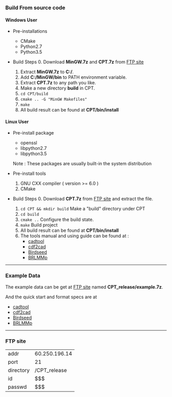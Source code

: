 ### Build From source code

#### Windows User
* Pre-installations
    * CMake
    * Python2.7
    * Python3.5

* Build Steps
    0. Download **MinGW.7z** and **CPT.7z** from [FTP site](#ftp-site)
    1. Extract **MinGW.7z** to **C:/**.
    2. Add **C:/MinGW/bin** to PATH environment variable.
    3. Extract **CPT.7z** to any path you like.
    4. Make a new directory **build** in CPT.
    5. `cd CPT/build`
    6. `cmake .. -G "MinGW Makefiles"`
    7. `make`
    8. All build result can be found at **CPT/bin/install**

#### Linux User

* Pre-install package 
    * openssl
    * libpython2.7
    * libpython3.5

    Note : These packages are usually built-in the system distribution

* Pre-install tools
    1. GNU CXX compiler ( version >= 6.0 ) 
    2. CMake

* Build Steps 
    0. Download **CPT.7z** from [FTP site](#ftp-site) and extract the file.
    1. `cd CPT && mkdir build` Make a "build" directory under CPT
    2. `cd build`
    3. `cmake ..` Configure the build state.
    4. `make` Build project
    5. All build result can be found at **CPT/bin/install**
    6. The tools manual and using guide can be found at : 
        * [cadtool](CAD-file#cadtool)
        * [cdf2cad](CAD-file#affys-cdf-to-cad)
        * [Birdseed](Birdseed)
        * [BRLMMp](BRLMMp)

---

### Example Data

The example data can be get at [FTP site](ftp-site) named **CPT_release/example.7z**.

And the quick start and format specs are at 

* [cadtool](CAD-file#cadtool)
* [cdf2cad](CAD-file#affys-cdf-to-cad)
* [Birdseed](Birdseed)
* [BRLMMp](BRLMMp)


---

### FTP site
| | |
|---|---|
| addr | 60.250.196.14 |
| port | 21 |
| directory | /CPT_release |
| id | $$$ |
|passwd| $$$ |